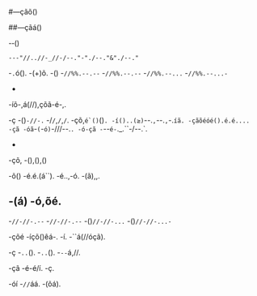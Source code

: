 #—çãõ()

##—çãá()

-‑()
```
---"//..//-_//-/--."-"./--."&"./--."
```
-`.`ó().
-(+)õ.
-()
-`//%%.--.--`
-`//%%.--.--`
-`//%%.--...`
-`//%%.--...-`

-
-íõ-,á(//),çõã-é-,.

-ç
-()`-//-.`
-/`/`,`/`,`/`.
-çõ,``é`()``()`.
-í()..(≥)`--.`,`--.`,`-.`íã.
-çãõéóé().é.é....
-çã
-óã`-`(`-`ó)`-///--.`.
-ó-çã
-`--`é-`._.``-/--.`.

-
-çõ,
-(),(),()

-õ()
-é.é.(á``).
-é..,-ó.
-(ã),,.

-(á)
-ó,õé.
-
-`//-//-.--`
-`//-//-.--`
-()`//-//-...`
-()`//-//-...-`

-çõé
-íçõ()êá-.
-í.
-``á(//óçã).

-ç
-`..`().
-`..`().
-`--`á,//.

-çã
-é-é/í.
-ç.

-óí
-`//`áá.
-(õá).
